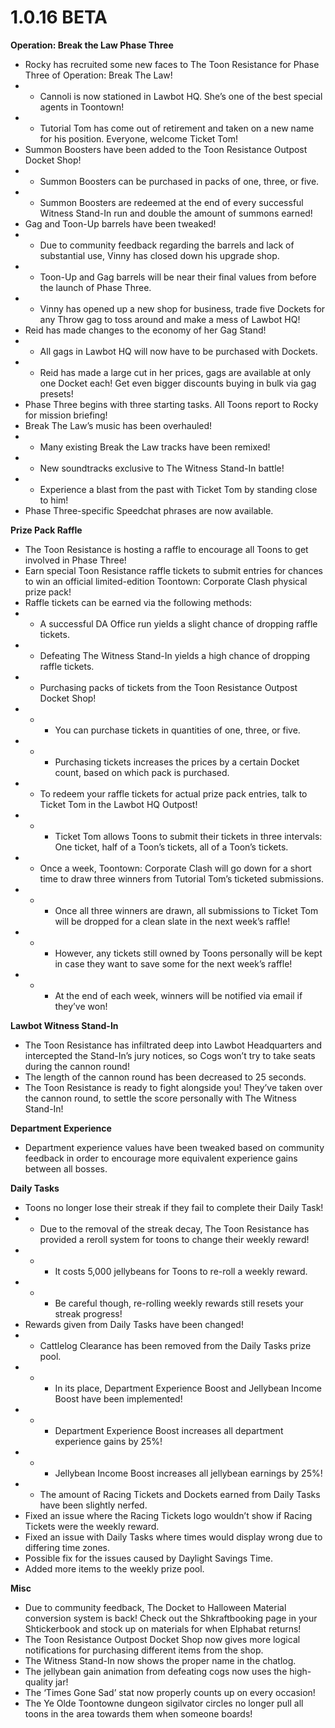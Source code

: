# 1.0.16 BETA

**Operation: Break the Law Phase Three**
- Rocky has recruited some new faces to The Toon Resistance for Phase Three of Operation: Break The Law!
- - Cannoli is now stationed in Lawbot HQ. She’s one of the best special agents in Toontown!
- - Tutorial Tom has come out of retirement and taken on a new name for his position. Everyone, welcome Ticket Tom!
- Summon Boosters have been added to the Toon Resistance Outpost Docket Shop!
- - Summon Boosters can be purchased in packs of one, three, or five.
- - Summon Boosters are redeemed at the end of every successful Witness Stand-In run and double the amount of summons earned!
- Gag and Toon-Up barrels have been tweaked!
- - Due to community feedback regarding the barrels and lack of substantial use, Vinny has closed down his upgrade shop.
- - Toon-Up and Gag barrels will be near their final values from before the launch of Phase Three.
- - Vinny has opened up a new shop for business, trade five Dockets for any Throw gag to toss around and make a mess of Lawbot HQ!
- Reid has made changes to the economy of her Gag Stand!
- - All gags in Lawbot HQ will now have to be purchased with Dockets.
- - Reid has made a large cut in her prices, gags are available at only one Docket each! Get even bigger discounts buying in bulk via gag presets!
- Phase Three begins with three starting tasks. All Toons report to Rocky for mission briefing!
- Break The Law’s music has been overhauled!
- - Many existing Break the Law tracks have been remixed!
- - New soundtracks exclusive to The Witness Stand-In battle!
- - Experience a blast from the past with Ticket Tom by standing close to him!
- Phase Three-specific Speedchat phrases are now available.

**Prize Pack Raffle**
- The Toon Resistance is hosting a raffle to encourage all Toons to get involved in Phase Three!
- Earn special Toon Resistance raffle tickets to submit entries for chances to win an official limited-edition Toontown: Corporate Clash physical prize pack!
- Raffle tickets can be earned via the following methods:
- - A successful DA Office run yields a slight chance of dropping raffle tickets.
- - Defeating The Witness Stand-In yields a high chance of dropping raffle tickets. 
- - Purchasing packs of tickets from the Toon Resistance Outpost Docket Shop!
- - - You can purchase tickets in quantities of one, three, or five.
- - - Purchasing tickets increases the prices by a certain Docket count, based on which pack is purchased.
- - To redeem your raffle tickets for actual prize pack entries, talk to Ticket Tom in the Lawbot HQ Outpost!
- - - Ticket Tom allows Toons to submit their tickets in three intervals: One ticket, half of a Toon’s tickets, all of a Toon’s tickets.
- - Once a week, Toontown: Corporate Clash will go down for a short time to draw three winners from Tutorial Tom’s ticketed submissions.
- - - Once all three winners are drawn, all submissions to Ticket Tom will be dropped for a clean slate in the next week’s raffle!
- - - However, any tickets still owned by Toons personally will be kept in case they want to save some for the next week’s raffle!
- - - At the end of each week, winners will be notified via email if they’ve won!

**Lawbot Witness Stand-In**
- The Toon Resistance has infiltrated deep into Lawbot Headquarters and intercepted the Stand-In’s jury notices, so Cogs won’t try to take seats during the cannon round!
- The length of the cannon round has been decreased to 25 seconds.
- The Toon Resistance is ready to fight alongside you!  They’ve taken over the cannon round, to settle the score personally with The Witness Stand-In!

**Department Experience**
- Department experience values have been tweaked based on community feedback in order to encourage more equivalent experience gains between all bosses.

**Daily Tasks**
- Toons no longer lose their streak if they fail to complete their Daily Task!
- - Due to the removal of the streak decay, The Toon Resistance has provided a reroll system for toons to change their weekly reward!
- - - It costs 5,000 jellybeans for Toons to re-roll a weekly reward.
- - - Be careful though, re-rolling weekly rewards still resets your streak progress!
- Rewards given from Daily Tasks have been changed!
- - Cattlelog Clearance has been removed from the Daily Tasks prize pool.
- - - In its place, Department Experience Boost and Jellybean Income Boost have been implemented!
- - - Department Experience Boost increases all department experience gains by 25%!
- - - Jellybean Income Boost increases all jellybean earnings by 25%!
- - The amount of Racing Tickets and Dockets earned from Daily Tasks have been slightly nerfed.
- Fixed an issue where the Racing Tickets logo wouldn’t show if Racing Tickets were the weekly reward.
- Fixed an issue with Daily Tasks where times would display wrong due to differing time zones.
- Possible fix for the issues caused by Daylight Savings Time.
- Added more items to the weekly prize pool.

**Misc**
- Due to community feedback, The Docket to Halloween Material conversion system is back! Check out the Shkraftbooking page in your Shtickerbook and stock up on materials for when Elphabat returns!
- The Toon Resistance Outpost Docket Shop now gives more logical notifications for purchasing different items from the shop.
- The Witness Stand-In now shows the proper name in the chatlog.
- The jellybean gain animation from defeating cogs now uses the high-quality jar!
- The ‘Times Gone Sad’ stat now properly counts up on every occasion!
- The Ye Olde Toontowne dungeon sigilvator circles no longer pull all toons in the area towards them when someone boards!